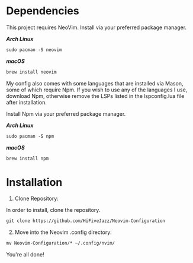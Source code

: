 # Dependencies
This project requires NeoVim. Install via your preferred package manager.

***Arch Linux***
```md
sudo pacman -S neovim
```

***macOS***

```md
brew install neovim
```

My config also comes with some languages that are installed via Mason, some of which require Npm. If you wish to use any of the languages I use, download Npm, otherwise remove the LSPs listed in the lspconfig.lua file after installation.

Install Npm via your preferred package manager.

***Arch Linux***

```md
sudo pacman -S npm
```

***macOS***

```md
brew install npm
```

# Installation
1. Clone Repository:

In order to install, clone the repository.

```md
git clone https://github.com/HiFiveJazz/Neovim-Configuration
```

2. Move into the Neovim .config directory:

```md
mv Neovim-Configuration/* ~/.config/nvim/
```

You're all done!
